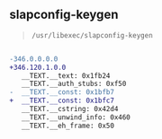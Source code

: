 ## slapconfig-keygen

> `/usr/libexec/slapconfig-keygen`

```diff

-346.0.0.0.0
+346.120.1.0.0
   __TEXT.__text: 0x1fb24
   __TEXT.__auth_stubs: 0xf50
-  __TEXT.__const: 0x1bfb7
+  __TEXT.__const: 0x1bfc7
   __TEXT.__cstring: 0x42d4
   __TEXT.__unwind_info: 0x460
   __TEXT.__eh_frame: 0x50

```

